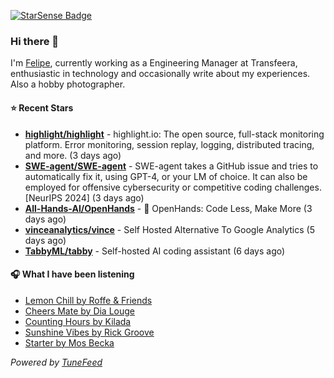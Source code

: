 <a href="https://starsense.app/developer-types" target="_blank"><img src="https://starsense.app/api/badge/?user=valtlfelipe" alt="StarSense Badge"></a>

### Hi there 👋

I'm [Felipe](https://felipevm.com), currently working as a Engineering Manager at Transfeera, enthusiastic in technology and occasionally write about my experiences. Also a hobby photographer.

#### ⭐ Recent Stars
- **[highlight/highlight](https://github.com/highlight/highlight)** - highlight.io: The open source, full-stack monitoring platform. Error monitoring, session replay, logging, distributed tracing, and more. (3 days ago)
- **[SWE-agent/SWE-agent](https://github.com/SWE-agent/SWE-agent)** - SWE-agent takes a GitHub issue and tries to automatically fix it, using GPT-4, or your LM of choice. It can also be employed for offensive cybersecurity or competitive coding challenges. [NeurIPS 2024]  (3 days ago)
- **[All-Hands-AI/OpenHands](https://github.com/All-Hands-AI/OpenHands)** - 🙌 OpenHands: Code Less, Make More (3 days ago)
- **[vinceanalytics/vince](https://github.com/vinceanalytics/vince)** - Self Hosted Alternative To Google Analytics (5 days ago)
- **[TabbyML/tabby](https://github.com/TabbyML/tabby)** - Self-hosted AI coding assistant (6 days ago)

#### 🎧 What I have been listening
- [Lemon Chill by Roffe &amp; Friends](https://open.spotify.com/track/68ftFeFDbVK08MUF1NyMAI)
- [Cheers Mate by Dia Louge](https://open.spotify.com/track/2p7HOQKGCmhqygolKziWKb)
- [Counting Hours by Kilada](https://open.spotify.com/track/5a7UqQzTOUoflrTummczHT)
- [Sunshine Vibes by Rick Groove](https://open.spotify.com/track/5HuThga5Yx4My1HXtx3T4U)
- [Starter by Mos Becka](https://open.spotify.com/track/02pLjUmpp5pctB8HIqpxuL)

_Powered by [TuneFeed](https://tunefeed.app?ref=github.com)_


